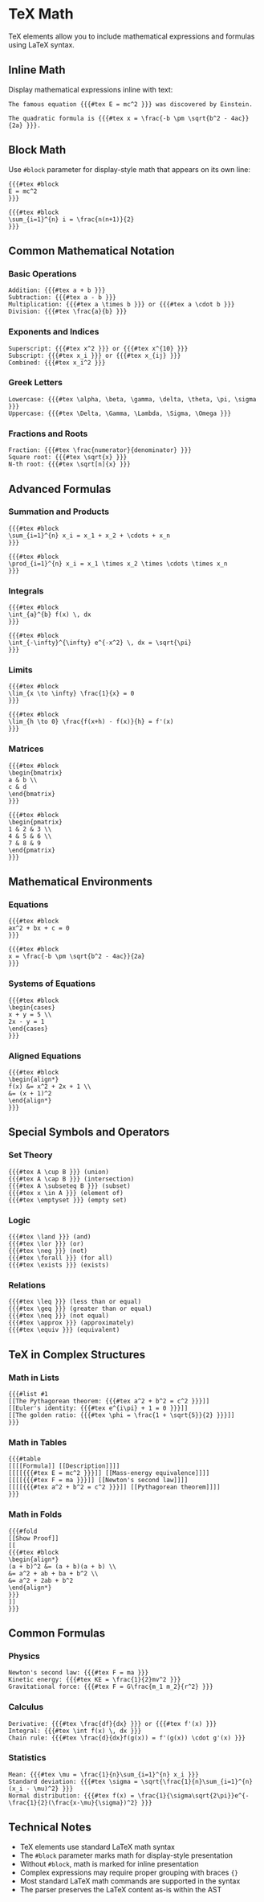 # TeX Math

<div v-pre>

TeX elements allow you to include mathematical expressions and formulas using LaTeX syntax.

## Inline Math

Display mathematical expressions inline with text:

```sevenmark
The famous equation {{{#tex E = mc^2 }}} was discovered by Einstein.

The quadratic formula is {{{#tex x = \frac{-b \pm \sqrt{b^2 - 4ac}}{2a} }}}.
```

## Block Math

Use `#block` parameter for display-style math that appears on its own line:

```sevenmark
{{{#tex #block
E = mc^2
}}}

{{{#tex #block
\sum_{i=1}^{n} i = \frac{n(n+1)}{2}
}}}
```

## Common Mathematical Notation

### Basic Operations

```sevenmark
Addition: {{{#tex a + b }}}
Subtraction: {{{#tex a - b }}}
Multiplication: {{{#tex a \times b }}} or {{{#tex a \cdot b }}}
Division: {{{#tex \frac{a}{b} }}}
```

### Exponents and Indices

```sevenmark
Superscript: {{{#tex x^2 }}} or {{{#tex x^{10} }}}
Subscript: {{{#tex x_i }}} or {{{#tex x_{ij} }}}
Combined: {{{#tex x_i^2 }}}
```

### Greek Letters

```sevenmark
Lowercase: {{{#tex \alpha, \beta, \gamma, \delta, \theta, \pi, \sigma }}}
Uppercase: {{{#tex \Delta, \Gamma, \Lambda, \Sigma, \Omega }}}
```

### Fractions and Roots

```sevenmark
Fraction: {{{#tex \frac{numerator}{denominator} }}}
Square root: {{{#tex \sqrt{x} }}}
N-th root: {{{#tex \sqrt[n]{x} }}}
```

## Advanced Formulas

### Summation and Products

```sevenmark
{{{#tex #block
\sum_{i=1}^{n} x_i = x_1 + x_2 + \cdots + x_n
}}}

{{{#tex #block
\prod_{i=1}^{n} x_i = x_1 \times x_2 \times \cdots \times x_n
}}}
```

### Integrals

```sevenmark
{{{#tex #block
\int_{a}^{b} f(x) \, dx
}}}

{{{#tex #block
\int_{-\infty}^{\infty} e^{-x^2} \, dx = \sqrt{\pi}
}}}
```

### Limits

```sevenmark
{{{#tex #block
\lim_{x \to \infty} \frac{1}{x} = 0
}}}

{{{#tex #block
\lim_{h \to 0} \frac{f(x+h) - f(x)}{h} = f'(x)
}}}
```

### Matrices

```sevenmark
{{{#tex #block
\begin{bmatrix}
a & b \\
c & d
\end{bmatrix}
}}}

{{{#tex #block
\begin{pmatrix}
1 & 2 & 3 \\
4 & 5 & 6 \\
7 & 8 & 9
\end{pmatrix}
}}}
```

## Mathematical Environments

### Equations

```sevenmark
{{{#tex #block
ax^2 + bx + c = 0
}}}

{{{#tex #block
x = \frac{-b \pm \sqrt{b^2 - 4ac}}{2a}
}}}
```

### Systems of Equations

```sevenmark
{{{#tex #block
\begin{cases}
x + y = 5 \\
2x - y = 1
\end{cases}
}}}
```

### Aligned Equations

```sevenmark
{{{#tex #block
\begin{align*}
f(x) &= x^2 + 2x + 1 \\
&= (x + 1)^2
\end{align*}
}}}
```

## Special Symbols and Operators

### Set Theory

```sevenmark
{{{#tex A \cup B }}} (union)
{{{#tex A \cap B }}} (intersection)
{{{#tex A \subseteq B }}} (subset)
{{{#tex x \in A }}} (element of)
{{{#tex \emptyset }}} (empty set)
```

### Logic

```sevenmark
{{{#tex \land }}} (and)
{{{#tex \lor }}} (or)
{{{#tex \neg }}} (not)
{{{#tex \forall }}} (for all)
{{{#tex \exists }}} (exists)
```

### Relations

```sevenmark
{{{#tex \leq }}} (less than or equal)
{{{#tex \geq }}} (greater than or equal)
{{{#tex \neq }}} (not equal)
{{{#tex \approx }}} (approximately)
{{{#tex \equiv }}} (equivalent)
```

## TeX in Complex Structures

### Math in Lists

```sevenmark
{{{#list #1
[[The Pythagorean theorem: {{{#tex a^2 + b^2 = c^2 }}}]]
[[Euler's identity: {{{#tex e^{i\pi} + 1 = 0 }}}]]
[[The golden ratio: {{{#tex \phi = \frac{1 + \sqrt{5}}{2} }}}]]
}}}
```

### Math in Tables

```sevenmark
{{{#table
[[[[Formula]] [[Description]]]]
[[[[{{{#tex E = mc^2 }}}]] [[Mass-energy equivalence]]]]
[[[[{{{#tex F = ma }}}]] [[Newton's second law]]]]
[[[[{{{#tex a^2 + b^2 = c^2 }}}]] [[Pythagorean theorem]]]]
}}}
```

### Math in Folds

```sevenmark
{{{#fold
[[Show Proof]]
[[
{{{#tex #block
\begin{align*}
(a + b)^2 &= (a + b)(a + b) \\
&= a^2 + ab + ba + b^2 \\
&= a^2 + 2ab + b^2
\end{align*}
}}}
]]
}}}
```

## Common Formulas

### Physics

```sevenmark
Newton's second law: {{{#tex F = ma }}}
Kinetic energy: {{{#tex KE = \frac{1}{2}mv^2 }}}
Gravitational force: {{{#tex F = G\frac{m_1 m_2}{r^2} }}}
```

### Calculus

```sevenmark
Derivative: {{{#tex \frac{df}{dx} }}} or {{{#tex f'(x) }}}
Integral: {{{#tex \int f(x) \, dx }}}
Chain rule: {{{#tex \frac{d}{dx}f(g(x)) = f'(g(x)) \cdot g'(x) }}}
```

### Statistics

```sevenmark
Mean: {{{#tex \mu = \frac{1}{n}\sum_{i=1}^{n} x_i }}}
Standard deviation: {{{#tex \sigma = \sqrt{\frac{1}{n}\sum_{i=1}^{n}(x_i - \mu)^2} }}}
Normal distribution: {{{#tex f(x) = \frac{1}{\sigma\sqrt{2\pi}}e^{-\frac{1}{2}(\frac{x-\mu}{\sigma})^2} }}}
```

## Technical Notes

- TeX elements use standard LaTeX math syntax
- The `#block` parameter marks math for display-style presentation
- Without `#block`, math is marked for inline presentation
- Complex expressions may require proper grouping with braces `{}`
- Most standard LaTeX math commands are supported in the syntax
- The parser preserves the LaTeX content as-is within the AST

</div>